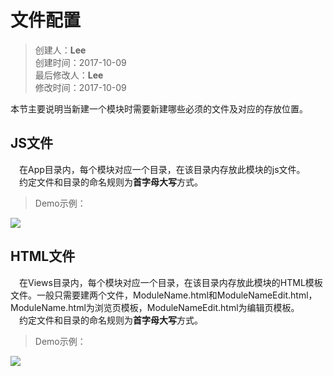 # 文件配置
>创建人：**Lee**  
>创建时间：2017-10-09  
>最后修改人：**Lee**  
>修改时间：2017-10-09  

本节主要说明当新建一个模块时需要新建哪些必须的文件及对应的存放位置。

## JS文件
　在App目录内，每个模块对应一个目录，在该目录内存放此模块的js文件。  
　约定文件和目录的命名规则为**首字母大写**方式。
>Demo示例：  

![](assets/001/01-1507602451000.png)  

## HTML文件  
　在Views目录内，每个模块对应一个目录，在该目录内存放此模块的HTML模板文件。一般只需要建两个文件，ModuleName.html和ModuleNameEdit.html，ModuleName.html为浏览页模板，ModuleNameEdit.html为编辑页模板。  
　约定文件和目录的命名规则为**首字母大写**方式。  

>Demo示例：  

![](assets/001/01-1507625944000.png)